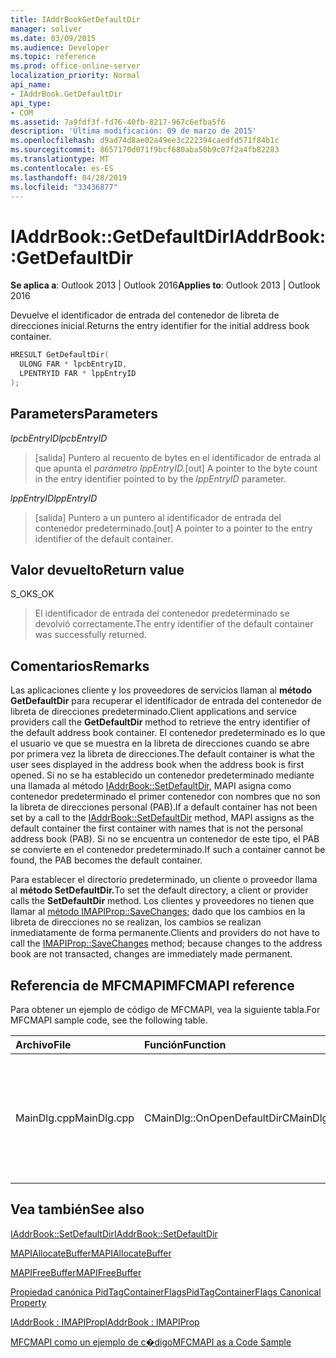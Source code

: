 ```yaml
---
title: IAddrBookGetDefaultDir
manager: soliver
ms.date: 03/09/2015
ms.audience: Developer
ms.topic: reference
ms.prod: office-online-server
localization_priority: Normal
api_name:
- IAddrBook.GetDefaultDir
api_type:
- COM
ms.assetid: 7a9fdf3f-fd76-40fb-8217-967c6efba5f6
description: 'Última modificación: 09 de marzo de 2015'
ms.openlocfilehash: d9ad74d8ae02a49ee3c222394caedfd571f84b1c
ms.sourcegitcommit: 8657170d071f9bcf680aba50b9c07f2a4fb82283
ms.translationtype: MT
ms.contentlocale: es-ES
ms.lasthandoff: 04/28/2019
ms.locfileid: "33436877"
---
```

# <a name="iaddrbookgetdefaultdir"></a><span data-ttu-id="66cea-103">IAddrBook::GetDefaultDir</span><span class="sxs-lookup"><span data-stu-id="66cea-103">IAddrBook::GetDefaultDir</span></span>

  
  
<span data-ttu-id="66cea-104">**Se aplica a**: Outlook 2013 | Outlook 2016</span><span class="sxs-lookup"><span data-stu-id="66cea-104">**Applies to**: Outlook 2013 | Outlook 2016</span></span> 
  
<span data-ttu-id="66cea-105">Devuelve el identificador de entrada del contenedor de libreta de direcciones inicial.</span><span class="sxs-lookup"><span data-stu-id="66cea-105">Returns the entry identifier for the initial address book container.</span></span>
  
```cpp
HRESULT GetDefaultDir(
  ULONG FAR * lpcbEntryID,
  LPENTRYID FAR * lppEntryID
);
```

## <a name="parameters"></a><span data-ttu-id="66cea-106">Parameters</span><span class="sxs-lookup"><span data-stu-id="66cea-106">Parameters</span></span>

 <span data-ttu-id="66cea-107">_lpcbEntryID_</span><span class="sxs-lookup"><span data-stu-id="66cea-107">_lpcbEntryID_</span></span>
  
> <span data-ttu-id="66cea-108">[salida] Puntero al recuento de bytes en el identificador de entrada al que apunta el _parámetro lppEntryID._</span><span class="sxs-lookup"><span data-stu-id="66cea-108">[out] A pointer to the byte count in the entry identifier pointed to by the  _lppEntryID_ parameter.</span></span> 
    
 <span data-ttu-id="66cea-109">_lppEntryID_</span><span class="sxs-lookup"><span data-stu-id="66cea-109">_lppEntryID_</span></span>
  
> <span data-ttu-id="66cea-110">[salida] Puntero a un puntero al identificador de entrada del contenedor predeterminado.</span><span class="sxs-lookup"><span data-stu-id="66cea-110">[out] A pointer to a pointer to the entry identifier of the default container.</span></span>
    
## <a name="return-value"></a><span data-ttu-id="66cea-111">Valor devuelto</span><span class="sxs-lookup"><span data-stu-id="66cea-111">Return value</span></span>

<span data-ttu-id="66cea-112">S_OK</span><span class="sxs-lookup"><span data-stu-id="66cea-112">S_OK</span></span> 
  
> <span data-ttu-id="66cea-113">El identificador de entrada del contenedor predeterminado se devolvió correctamente.</span><span class="sxs-lookup"><span data-stu-id="66cea-113">The entry identifier of the default container was successfully returned.</span></span>
    
## <a name="remarks"></a><span data-ttu-id="66cea-114">Comentarios</span><span class="sxs-lookup"><span data-stu-id="66cea-114">Remarks</span></span>

<span data-ttu-id="66cea-115">Las aplicaciones cliente y los proveedores de servicios llaman al **método GetDefaultDir** para recuperar el identificador de entrada del contenedor de libreta de direcciones predeterminado.</span><span class="sxs-lookup"><span data-stu-id="66cea-115">Client applications and service providers call the **GetDefaultDir** method to retrieve the entry identifier of the default address book container.</span></span> <span data-ttu-id="66cea-116">El contenedor predeterminado es lo que el usuario ve que se muestra en la libreta de direcciones cuando se abre por primera vez la libreta de direcciones.</span><span class="sxs-lookup"><span data-stu-id="66cea-116">The default container is what the user sees displayed in the address book when the address book is first opened.</span></span> <span data-ttu-id="66cea-117">Si no se ha establecido un contenedor predeterminado mediante una llamada al método [IAddrBook::SetDefaultDir,](iaddrbook-setdefaultdir.md) MAPI asigna como contenedor predeterminado el primer contenedor con nombres que no son la libreta de direcciones personal (PAB).</span><span class="sxs-lookup"><span data-stu-id="66cea-117">If a default container has not been set by a call to the [IAddrBook::SetDefaultDir](iaddrbook-setdefaultdir.md) method, MAPI assigns as the default container the first container with names that is not the personal address book (PAB).</span></span> <span data-ttu-id="66cea-118">Si no se encuentra un contenedor de este tipo, el PAB se convierte en el contenedor predeterminado.</span><span class="sxs-lookup"><span data-stu-id="66cea-118">If such a container cannot be found, the PAB becomes the default container.</span></span> 
  
<span data-ttu-id="66cea-119">Para establecer el directorio predeterminado, un cliente o proveedor llama al **método SetDefaultDir.**</span><span class="sxs-lookup"><span data-stu-id="66cea-119">To set the default directory, a client or provider calls the **SetDefaultDir** method.</span></span> <span data-ttu-id="66cea-120">Los clientes y proveedores no tienen que llamar al [método IMAPIProp::SaveChanges;](imapiprop-savechanges.md) dado que los cambios en la libreta de direcciones no se realizan, los cambios se realizan inmediatamente de forma permanente.</span><span class="sxs-lookup"><span data-stu-id="66cea-120">Clients and providers do not have to call the [IMAPIProp::SaveChanges](imapiprop-savechanges.md) method; because changes to the address book are not transacted, changes are immediately made permanent.</span></span> 
  
## <a name="mfcmapi-reference"></a><span data-ttu-id="66cea-121">Referencia de MFCMAPI</span><span class="sxs-lookup"><span data-stu-id="66cea-121">MFCMAPI reference</span></span>

<span data-ttu-id="66cea-122">Para obtener un ejemplo de código de MFCMAPI, vea la siguiente tabla.</span><span class="sxs-lookup"><span data-stu-id="66cea-122">For MFCMAPI sample code, see the following table.</span></span>
  
|<span data-ttu-id="66cea-123">**Archivo**</span><span class="sxs-lookup"><span data-stu-id="66cea-123">**File**</span></span>|<span data-ttu-id="66cea-124">**Función**</span><span class="sxs-lookup"><span data-stu-id="66cea-124">**Function**</span></span>|<span data-ttu-id="66cea-125">**Comentario**</span><span class="sxs-lookup"><span data-stu-id="66cea-125">**Comment**</span></span>|
|:-----|:-----|:-----|
|<span data-ttu-id="66cea-126">MainDlg.cpp</span><span class="sxs-lookup"><span data-stu-id="66cea-126">MainDlg.cpp</span></span>  <br/> |<span data-ttu-id="66cea-127">CMainDlg::OnOpenDefaultDir</span><span class="sxs-lookup"><span data-stu-id="66cea-127">CMainDlg::OnOpenDefaultDir</span></span>  <br/> |<span data-ttu-id="66cea-128">MFCMAPI usa el **método GetDefaultDir** para obtener el identificador del contenedor de libreta de direcciones predeterminado.</span><span class="sxs-lookup"><span data-stu-id="66cea-128">MFCMAPI uses the **GetDefaultDir** method to get the ID for the default address book container.</span></span>  <br/> |
   
## <a name="see-also"></a><span data-ttu-id="66cea-129">Vea también</span><span class="sxs-lookup"><span data-stu-id="66cea-129">See also</span></span>



[<span data-ttu-id="66cea-130">IAddrBook::SetDefaultDir</span><span class="sxs-lookup"><span data-stu-id="66cea-130">IAddrBook::SetDefaultDir</span></span>](iaddrbook-setdefaultdir.md)
  
[<span data-ttu-id="66cea-131">MAPIAllocateBuffer</span><span class="sxs-lookup"><span data-stu-id="66cea-131">MAPIAllocateBuffer</span></span>](mapiallocatebuffer.md)
  
[<span data-ttu-id="66cea-132">MAPIFreeBuffer</span><span class="sxs-lookup"><span data-stu-id="66cea-132">MAPIFreeBuffer</span></span>](mapifreebuffer.md)
  
[<span data-ttu-id="66cea-133">Propiedad canónica PidTagContainerFlags</span><span class="sxs-lookup"><span data-stu-id="66cea-133">PidTagContainerFlags Canonical Property</span></span>](pidtagcontainerflags-canonical-property.md)
  
[<span data-ttu-id="66cea-134">IAddrBook : IMAPIProp</span><span class="sxs-lookup"><span data-stu-id="66cea-134">IAddrBook : IMAPIProp</span></span>](iaddrbookimapiprop.md)


[<span data-ttu-id="66cea-135">MFCMAPI como un ejemplo de c�digo</span><span class="sxs-lookup"><span data-stu-id="66cea-135">MFCMAPI as a Code Sample</span></span>](mfcmapi-as-a-code-sample.md)

